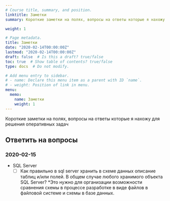 ```yaml
---
# Course title, summary, and position.
linktitle: Заметки
summary: Короткие заметки на полях, вопросы на ответы которые я нахожу для решения оперативных задач

weight: 1

# Page metadata.
title: Заметки
date: "2020-02-14T00:00:00Z"
lastmod: "2020-02-14T00:00:00Z"
draft: false  # Is this a draft? true/false
toc: true  # Show table of contents? true/false
type: docs  # Do not modify.

# Add menu entry to sidebar.
# - name: Declare this menu item as a parent with ID `name`.
# - weight: Position of link in menu.
menu:
  memo:
    name: Заметки
    weight: 1
---
```


Короткие заметки на полях, вопросы на ответы которые я нахожу для решения оперативных задач

## Ответить на вопросы

### 2020-02-15

* SQL Server
  * [ ] Как правильно в sql server хранить в схеме данных описание таблиц и/или полей. В общем случае любого хранимого объекта SQL Server? *Это нужно для организации возможности сравнения схемы в процессе разработке в виде файлов в файловой системе и схемы в базе данных.